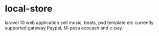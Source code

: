 # local-store
laravel 10 web application sell music, beats, psd template etc currently supported gateway  Paypal, M-pesa  ecocash and c-pay.
